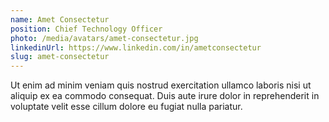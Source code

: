 ```yaml
---
name: Amet Consectetur
position: Chief Technology Officer
photo: /media/avatars/amet-consectetur.jpg
linkedinUrl: https://www.linkedin.com/in/ametconsectetur
slug: amet-consectetur
---
```

Ut enim ad minim veniam quis nostrud exercitation ullamco laboris nisi ut aliquip ex ea commodo consequat. Duis aute irure dolor in reprehenderit in voluptate velit esse cillum dolore eu fugiat nulla pariatur.